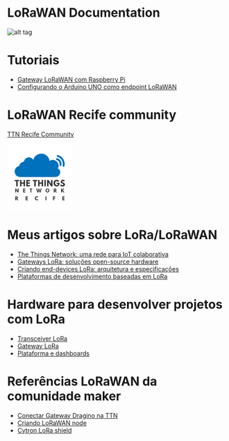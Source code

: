 # LoRaWAN Documentation

![alt tag](https://www.thethingsnetwork.org/docs/assets/images/architecture.png)

# Tutoriais 

- [Gateway LoRaWAN com Raspberry Pi](https://github.com/eron93br/lorawan/tree/master/rpi-gtw)
- [Configurando o Arduino UNO como endpoint LoRaWAN](https://github.com/eron93br/lorawan/tree/master/rpi-gtw/endpoint)

# LoRaWAN Recife community

[TTN Recife Community](https://www.thethingsnetwork.org/community/recife/)

![](./ttn-recife.png)

# Meus artigos sobre LoRa/LoRaWAN

- [The Things Network: uma rede para IoT colaborativa](https://www.embarcados.com.br/the-things-network-rede-iot/)
- [Gateways LoRa: soluções open-source hardware](https://www.embarcados.com.br/gateways-lora-open-source-hardware/)
- [Criando end-devices LoRa: arquitetura e especificações](https://www.embarcados.com.br/end-devices-lora-arquitetura/)
- [Plataformas de desenvolvimento baseadas em LoRa](https://www.embarcados.com.br/plataformas-baseadas-em-lora/)

# Hardware para desenvolver projetos com LoRa
- [Transceiver LoRa]()
- [Gateway LoRa]()
- [Plataforma e dashboards]()

# Referências LoRaWAN da comunidade maker

- [Conectar Gateway Dragino na TTN](http://wiki.dragino.com/index.php?title=Connect_to_TTN)
- [Criando LoRaWAN node](https://tutorial.cytron.io/2017/09/15/lesson-1-build-simple-arduino-lora-node-10-minutes/)
- [Cytron LoRa shield](https://www.cytron.io/p-shield-lora-rfm?_ga=2.106107146.841538676.1522541014-368293828.1522541014)
